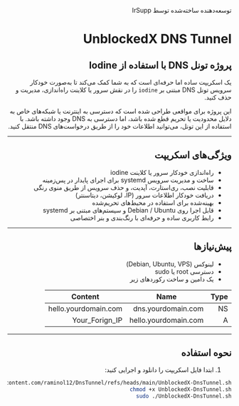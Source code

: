 <div dir="rtl">

توسعه‌دهنده
ساخته‌شده توسط IrSupp

# UnblockedX DNS Tunnel

## پروژه تونل DNS با استفاده از Iodine

یک اسکریپت ساده اما حرفه‌ای است که به شما کمک می‌کند تا به‌صورت خودکار سرویس تونل DNS مبتنی بر `iodine` را در نقش سرور یا کلاینت راه‌اندازی، مدیریت و حذف کنید.

این پروژه برای مواقعی طراحی شده است که دسترسی به اینترنت یا شبکه‌های خاص به دلایل محدودیت یا تحریم قطع شده باشد، اما دسترسی به DNS وجود داشته باشد. با استفاده از این تونل، می‌توانید اطلاعات خود را از طریق درخواست‌های DNS منتقل کنید.


<!-- <p align="center">
  <a href="https://youtu.be/eEwnQeHKOAk">
    🎥 مشاهده آموزش ویدیویی  
  </a>
</p> -->

---

## ویژگی‌های اسکریپت

- راه‌اندازی خودکار سرور یا کلاینت iodine
- ساخت و مدیریت سرویس systemd برای اجرای پایدار در پس‌زمینه
- قابلیت نصب، ری‌استارت، آپدیت، و حذف سرویس از طریق منوی رنگی
- دریافت خودکار اطلاعات سرور (IP، لوکیشن، دیتاسنتر)
- بهینه‌شده برای استفاده در محیط‌های تحریم‌شده
- قابل اجرا روی Debian / Ubuntu و سیستم‌های مبتنی بر systemd
- رابط کاربری ساده و حرفه‌ای با رنگ‌بندی و بنر اختصاصی

---

## پیش‌نیازها

- لینوکس (Debian, Ubuntu, VPS)
- دسترسی root یا sudo
- یک دامین و ساخت رکوردهای زیر

| Type | Name                 | Content                |
|------|----------------------|------------------------|
| NS   | dns.yourdomain.com   | hello.yourdomain.com   |
| A    | hello.yourdomain.com | Your_Forign_IP         |

---

## نحوه استفاده

1. ابتدا فایل اسکریپت را دانلود و اجرایی کنید:

```bash
wget https://raw.githubusercontent.com/raminol12/DnsTunnel/refs/heads/main/UnblockedX-DnsTunnel.sh
chmod +x UnblockedX-DnsTunnel.sh
sudo ./UnblockedX-DnsTunnel.sh
